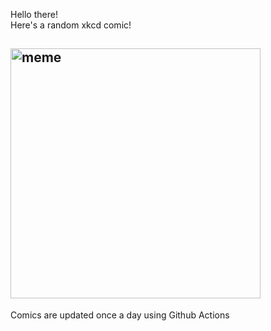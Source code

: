 Hello there! <br>Here's a random xkcd comic!<br>
## <img src="https://imgs.xkcd.com/comics/voting_systems.png" alt="meme" width="400"/><br>
Comics are updated once a day using Github Actions